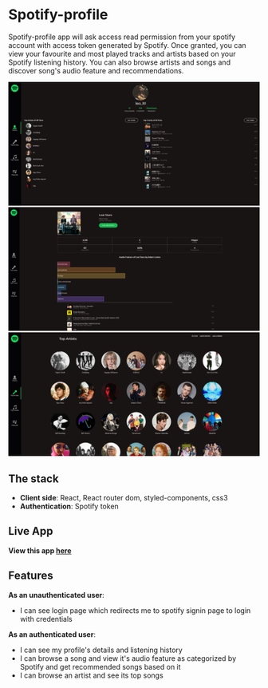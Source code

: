 # Spotify-profile
Spotify-profile app will ask access read permission from your spotify account with access token generated by Spotify. Once granted, you can view your favourite and most played tracks and artists based on your Spotify listening history. You can also browse artists and songs and discover song's audio feature and recommendations.

![Spotify-profile](public/screenshot-1.png )
![Spotify-profile](public/screenshot-2.png )
![Spotify-profile](public/screenshot-3.png )


## The stack
- **Client side**: React, React router dom, styled-components, css3
- **Authentication**: Spotify token

## Live App
**View this app [here](https://leoltl-spotify-profile.herokuapp.com)**

## Features
**As an unauthenticated user**:
- I can see login page which redirects me to spotify signin page to login with credentials

**As an authenticated user**:
- I can see my profile's details and listening history
- I can browse a song and view it's audio feature as categorized by Spotify and get recommended songs based on it
- I can browse an artist and see its top songs
